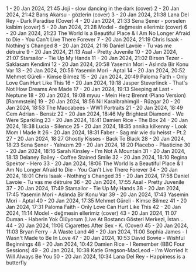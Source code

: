 1 - 20 Jan 2024, 21:45	Joji - slow dancing in the dark (cover)
2 - 20 Jan 2024, 21:42	Barış Akarsu - gözlerin (cover)
3 - 20 Jan 2024, 21:38	Lana Del Rey - Dark Paradise (Cover)
4 - 20 Jan 2024, 21:33	Sena Şener - porselen kalbim (cover)
5 - 20 Jan 2024, 21:28	Model - değmesin ellerimiz (cover)
6 - 20 Jan 2024, 21:23	The World Is a Beautiful Place & I Am No Longer Afraid to Die - You Can't Live There Forever
7 - 20 Jan 2024, 21:19	Chris Isaak - Nothing's Changed
8 - 20 Jan 2024, 21:16	Daniel Lavoie - Tu vas me détruire
9 - 20 Jan 2024, 21:13	Asal - Pretty Juvenile
10 - 20 Jan 2024, 21:07	Starsailor - Tie Up My Hands
11 - 20 Jan 2024, 21:02	Birsen Tezer - Saklasam Kendimi
12 - 20 Jan 2024, 20:58	Yasemin Mori - Aslında Bir Konu Var
13 - 20 Jan 2024, 20:56	Yasemin Mori - Aptal
14 - 20 Jan 2024, 20:52	Mehmet Güreli - Kimse Bilmez
15 - 20 Jan 2024, 20:49	Paloma Faith - Only Love Can Hurt Like This
16 - 20 Jan 2024, 19:18	Jasper Steverlinck - That's Not How Dreams Are Made
17 - 20 Jan 2024, 19:13	Sleeping at Last - Neptune
18 - 20 Jan 2024, 19:08	myuu - Mein Herz Brennt (Piano Version) [Rammstein]
19 - 20 Jan 2024, 18:56	Nil Karaibrahimgil - Rüzgar
20 - 20 Jan 2024, 18:53	The Maccabees - WW1 Portraits
21 - 20 Jan 2024, 18:49	Cem Adrian - Bensiz
22 - 20 Jan 2024, 18:46	My Brightest Diamond - We Were Sparkling
23 - 20 Jan 2024, 18:41	Damien Rice - The Box
24 - 20 Jan 2024, 18:38	Lucia - Silence
25 - 20 Jan 2024, 18:35	annika kilkenny - Look Mom I Made It
26 - 20 Jan 2024, 18:31	Faber - Sag mir wie du heisst - Pt.2
27 - 20 Jan 2024, 18:27	Ghostly Kisses - Back To Black
28 - 20 Jan 2024, 18:23	Sena Şener - Yalnızım
29 - 20 Jan 2024, 18:20	Placebo - Plasticine
30 - 20 Jan 2024, 18:16	Sarah Kinsley - I'm Not A Mountain
31 - 20 Jan 2024, 18:13	Delaney Bailey - Coffee Stained Smile
32 - 20 Jan 2024, 18:10	Regina Spektor - Hero
33 - 20 Jan 2024, 18:06	The World Is a Beautiful Place & I Am No Longer Afraid to Die - You Can't Live There Forever
34 - 20 Jan 2024, 18:01	Chris Isaak - Nothing's Changed
35 - 20 Jan 2024, 17:58	Daniel Lavoie - Tu vas me détruire
36 - 20 Jan 2024, 17:55	Asal - Pretty Juvenile
37 - 20 Jan 2024, 17:49	Starsailor - Tie Up My Hands
38 - 20 Jan 2024, 17:45	Yasemin Mori - Aslında Bir Konu Var
39 - 20 Jan 2024, 17:43	Yasemin Mori - Aptal
40 - 20 Jan 2024, 17:35	Mehmet Güreli - Kimse Bilmez
41 - 20 Jan 2024, 17:31	Paloma Faith - Only Love Can Hurt Like This
42 - 20 Jan 2024, 11:14	Model - değmesin ellerimiz (cover)
43 - 20 Jan 2024, 11:07	Duman - Haberin Yok Ölüyorum (Live At Bostancı Gösteri Merkezi, İstan...
44 - 20 Jan 2024, 11:06	Cigarettes After Sex - K. (Cover)
45 - 20 Jan 2024, 11:03	Bryan Ferry - A Waste Land
46 - 20 Jan 2024, 11:00	Sophia James - I Wasn't Made to Be In Love
47 - 20 Jan 2024, 10:53	David Bowie - Wishful Beginnings
48 - 20 Jan 2024, 10:42	Damien Rice - I Remember (BBC Four Sessions)
49 - 20 Jan 2024, 10:38	Katie Gregson-MacLeod - I'm Worried It Will Always Be You
50 - 20 Jan 2024, 10:34	Lana Del Rey - Happiness is a butterfly
